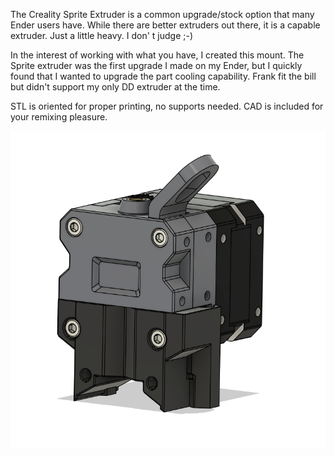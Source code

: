 The Creality Sprite Extruder is a common upgrade/stock option that many Ender users have. While there are better extruders out there, it is a capable extruder. Just a little heavy. I don' t judge ;-) 

In the interest of working with what you have, I created this mount. The Sprite extruder was the first upgrade I made on my Ender, but I quickly found that I wanted to upgrade the part cooling capability. Frank fit the bill but didn't support my only DD extruder at the time. 

STL is oriented for proper printing, no supports needed. CAD is included for your remixing pleasure. 

<img src="./Images/CAD Preview.png"/>